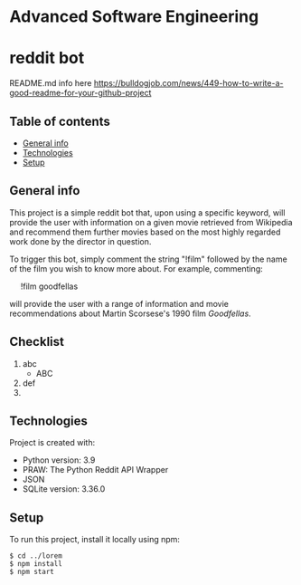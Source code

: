 # Advanced Software Engineering
#  reddit bot
README.md info here
https://bulldogjob.com/news/449-how-to-write-a-good-readme-for-your-github-project

## Table of contents
* [General info](#general-info)
* [Technologies](#technologies)
* [Setup](#setup)

## General info
This project is a simple reddit bot that, upon using a specific keyword, will provide the user with information on a given movie retrieved from Wikipedia and recommend them further movies based on the most highly regarded work done by the director in question.

To trigger this bot, simply comment the string "!film" followed by the name of the film you wish to know more about. For example, commenting:
   
&nbsp;&nbsp;&nbsp;&nbsp; !film goodfellas

will provide the user with a range of information and movie recommendations about Martin Scorsese's 1990 film _Goodfellas_.
## Checklist

1. abc
    * ABC
2. def
3. 
## Technologies
Project is created with:
* Python version: 3.9
* PRAW: The Python Reddit API Wrapper
* JSON
* SQLite version: 3.36.0
	
## Setup
To run this project, install it locally using npm:

```
$ cd ../lorem
$ npm install
$ npm start
```
